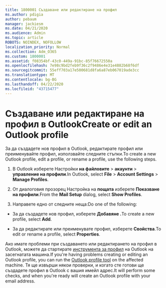 ```yaml
---
title: 1800001 Създаване или редактиране на профил
ms.author: pdigia
author: pebaum
manager: jackiesm
ms.date: 04/21/2020
ms.audience: Admin
ms.topic: article
ROBOTS: NOINDEX, NOFOLLOW
localization_priority: Normal
ms.collection: Adm_O365
ms.custom: 1800001
ms.assetid: f08354bf-43c0-449a-91bc-85f76672550a
ms.openlocfilehash: 7e98c9bd2feb9f36c2f9486e4e31e4882b68f6df
ms.sourcegitcommit: 55eff703a17e500681d8fa6a87eb067019ade3cc
ms.translationtype: MT
ms.contentlocale: bg-BG
ms.lasthandoff: 04/22/2020
ms.locfileid: "43715477"
---
```

# <a name="create-or-edit-an-outlook-profile"></a><span data-ttu-id="7076f-102">Създаване или редактиране на профил в Outlook</span><span class="sxs-lookup"><span data-stu-id="7076f-102">Create or edit an Outlook profile</span></span>

<span data-ttu-id="7076f-103">За да създадете нов профил в Outlook, редактирате профил или преименувайте профил, използвайте следните стъпки.</span><span class="sxs-lookup"><span data-stu-id="7076f-103">To create a new Outlook profile, edit a profile, or rename a profile, use the following steps.</span></span>
  
1. <span data-ttu-id="7076f-104">В Outlook изберете Настройки **на файловите** \> **акаунти** \> **управление на профили**.</span><span class="sxs-lookup"><span data-stu-id="7076f-104">In Outlook, select **File** \> **Account Settings** \> **Manage Profiles**.</span></span>
    
2. <span data-ttu-id="7076f-105">От диалоговия прозорец Настройка на **пощата** изберете **Показване на профили**.</span><span class="sxs-lookup"><span data-stu-id="7076f-105">From the **Mail Setup** dialog, select **Show Profiles**.</span></span>
    
3. <span data-ttu-id="7076f-106">Направете едно от следните неща:</span><span class="sxs-lookup"><span data-stu-id="7076f-106">Do one of the following:</span></span>
    
  - <span data-ttu-id="7076f-107">За да създадете нов профил, изберете **Добавяне .**</span><span class="sxs-lookup"><span data-stu-id="7076f-107">To create a new profile, select **Add**.</span></span>
    
  - <span data-ttu-id="7076f-108">За да редактирате или преименувате профил, изберете **Свойства**.</span><span class="sxs-lookup"><span data-stu-id="7076f-108">To edit or rename a profile, select **Properties**.</span></span>
    
<span data-ttu-id="7076f-109">Ако имате проблеми при създаването или редактирането на профил в Outlook, можете да стартирате [инструмента за профил](https://aka.ms/SaRA-OutlookSetupProfile) на Outlook на засегнатата машина.</span><span class="sxs-lookup"><span data-stu-id="7076f-109">If you're having problems creating or editing an Outlook profile, you can run the [Outlook profile tool](https://aka.ms/SaRA-OutlookSetupProfile) on the affected machine.</span></span> <span data-ttu-id="7076f-110">Тя ще извърши някои проверки, и когато сте готови ще създадете профил в Outlook с вашия имейл адрес.</span><span class="sxs-lookup"><span data-stu-id="7076f-110">It will perform some checks, and when you're ready will create an Outlook profile with your email address.</span></span> 
  

